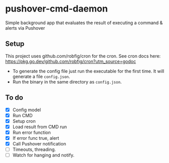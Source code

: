 # pushover-cmd-daemon

Simple background app that evaluates the result of executing a command &amp; alerts via Pushover


## Setup

This project uses github.com/robfig/cron for the cron. See cron docs here: https://pkg.go.dev/github.com/robfig/cron?utm_source=godoc


- To generate the config file just run the executable for the first time. It will generate a file `config.json`.
- Run the binary in the same directory as `config.json`.




## To do
- [x] Config model
- [x] Run CMD
- [x] Setup cron
- [x] Load result from CMD run
- [x] Run error function
- [x] If error func true, alert
- [x] Call Pushover notification
- [ ] Timeouts, threading.
- [ ] Watch for hanging and notify.
